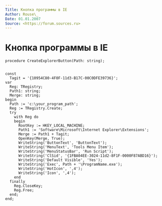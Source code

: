 ```yaml
---
Title: Кнопка программы в IE
Author: Rouse\_
Date: 01.01.2007
Source: <https://forum.sources.ru>
---
```



Кнопка программы в IE
=====================

    procedure CreateExplorerButton(Path: string); 
     
     
    const 
      Tagit = '{10954C80-4F0F-11d3-B17C-00C0DFE39736}';
    var 
      Reg: TRegistry; 
      Path1: string; 
      Merge: string; 
    begin 
      Path := 'c:\your_program_path'; 
      Reg := TRegistry.Create; 
      try 
        with Reg do 
        begin 
          RootKey := HKEY_LOCAL_MACHINE; 
          Path1 := 'Software\Microsoft\Internet Explorer\Extensions'; 
          Merge := Path1 + Tagit; 
          OpenKey(Merge, True); 
          WriteString('ButtonText', 'ButtonText'); 
          WriteString('MenuText', 'Tools Menu Item'); 
          WriteString('MenuStatusBar', 'Run Script'); 
          WriteString('ClSid', '{1FBA04EE-3024-11d2-8F1F-0000F87ABD16}'); 
          WriteString('Default Visible', 'Yes'); 
          WriteString('Exec', Path + '\ProgramName.exe'); 
          WriteString('HotIcon', ',4'); 
          WriteString('Icon', ',4'); 
        end 
      finally 
        Reg.CloseKey; 
        Reg.Free; 
      end; 
    end;

